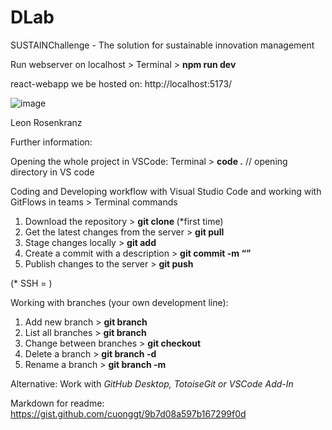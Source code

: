 # DLab
SUSTAINChallenge - The solution for sustainable innovation management

Run webserver on localhost > Terminal > **npm run dev**

react-webapp we be hosted on: http://localhost:5173/

![image](https://user-images.githubusercontent.com/103988994/235097983-954d7de4-335a-4108-abbc-6d0cfa5855e4.png)

Leon Rosenkranz


Further information:

Opening the whole project in VSCode: Terminal > **code .** // opening directory in VS code

Coding and Developing workflow with Visual Studio Code and working with GitFlows in teams > Terminal commands

1) Download the repository                  > **git clone <RepositoryURL>** (*first time)
2) Get the latest changes from the server   > **git pull**
3) Stage changes locally                    > **git add <filename>**
4) Create a commit with a description       > **git commit -m “<Commit Description>”**
5) Publish changes to the server            > **git push**

  (* SSH = )

Working with branches (your own development line):
  
1) Add new branch                            > **git branch**
2) List all branches                         > **git branch <branch>**
3) Change between branches                   > **git checkout <branch>**
4) Delete a branch                           > **git branch -d**
5) Rename a branch                           > **git branch -m <branch>**
 
Alternative: Work with _GitHub Desktop, TotoiseGit or VSCode Add-In_
  
Markdown for readme: https://gist.github.com/cuonggt/9b7d08a597b167299f0d

